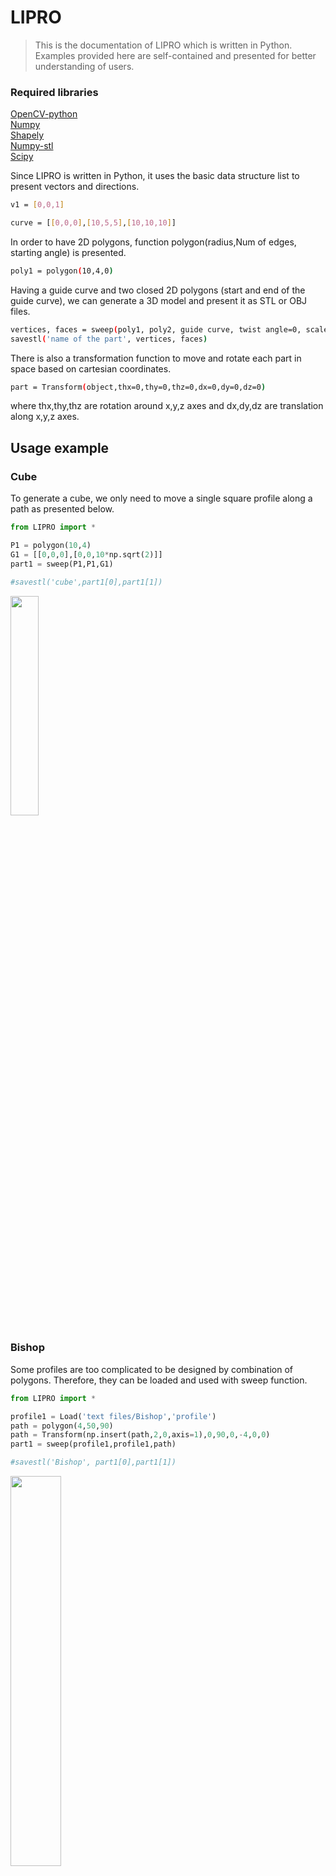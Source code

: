 # LIPRO
> This is the documentation of LIPRO which is written in Python. Examples provided here are self-contained and presented for better understanding of users.

### Required libraries

[OpenCV-python](https://pypi.org/project/opencv-python "LCO")\
[Numpy](https://numpy.org/doc "LCO")\
[Shapely](https://shapely.readthedocs.io/en/stable/manual.html "LCO")\
[Numpy-stl](https://pypi.org/project/numpy-stl/ "LCO")\
[Scipy](https://www.scipy.org/docs.html "LCO")

Since LIPRO is written in Python, it uses the basic data structure list to present vectors and directions. 
```sh
v1 = [0,0,1]

curve = [[0,0,0],[10,5,5],[10,10,10]]
```
In order to have 2D polygons, function polygon(radius,Num of edges, starting angle) is presented.

```sh
poly1 = polygon(10,4,0)
```
Having a guide curve and two closed 2D polygons (start and end of the guide curve), we can generate a 3D model and present it as STL or OBJ files.

```sh
vertices, faces = sweep(poly1, poly2, guide curve, twist angle=0, scale=None)
savestl('name of the part', vertices, faces)
```

There is also a transformation function to move and rotate each part in space based on cartesian coordinates. 
```sh
part = Transform(object,thx=0,thy=0,thz=0,dx=0,dy=0,dz=0)
```
where thx,thy,thz are rotation around x,y,z axes and dx,dy,dz are translation along x,y,z axes. 


## Usage example

### Cube
To generate a cube, we only need to move a single square profile along a path as presented below. 

```python
from LIPRO import *

P1 = polygon(10,4)
G1 = [[0,0,0],[0,0,10*np.sqrt(2)]]
part1 = sweep(P1,P1,G1)

#savestl('cube',part1[0],part1[1])
```

<img src="https://user-images.githubusercontent.com/53440292/96132563-3ac15780-0f03-11eb-84f6-8301e2362cc3.png" width="30%">

### Bishop

Some profiles are too complicated to be designed by combination of polygons. Therefore, they can be loaded and used with sweep function.

```python
from LIPRO import *

profile1 = Load('text files/Bishop','profile')
path = polygon(4,50,90)
path = Transform(np.insert(path,2,0,axis=1),0,90,0,-4,0,0)
part1 = sweep(profile1,profile1,path)

#savestl('Bishop', part1[0],part1[1])
```

<img src="https://user-images.githubusercontent.com/53440292/96174975-d6b68780-0f32-11eb-953e-905a7f5765ed.JPG" width="40%">

### Donuts

Two parts can be designed separately and can join together to form a single part.

```python
from LIPRO import *

G1 = np.insert(polygon(1,50),2,0,axis=1)
G1 = Transform(G1,90,0,0,0,0,0)
P1 = np.array(polygon(1,50)) + [-1,0]
part1 = sweep(P1,P1,G1)
part1_ver = Transform(part1[0],0,0,0,0,0,1)

G2 = np.insert(polygon(1,50),2,0,axis=1)
G2 = Transform(G2,0,90,90,0,0,0)
P2 = np.array(polygon(1,50,90)) + [0,1]
part2 = sweep(P2,P2,G2)
part2_ver = Transform(part2[0],0,0,0,0,0,3)

#savestl('ring',part1_ver,part1[1])
#savestl('ring2',part2_ver,part2[1])
```

<img src="https://user-images.githubusercontent.com/53440292/96175871-2cd7fa80-0f34-11eb-917d-5444f4c313c8.jpg" width="50%">

### A path with multiple profiles

If along the guide curve there must be located more than two profiles, we can decompose the part into multiple subparts and use the sweep function to make each subpart. Afterwards, these subparts can be joined together to form the original part.
The number of subparts can be obtained from,

```sh
N = Number of profiles - 1
```
For instance in the following example there are four subparts and five profiles as, 

<img src="https://user-images.githubusercontent.com/53440292/97698472-9b32c600-1ab9-11eb-9523-9b28b2b7ce8e.png" width="50%">

```python
from LIPRO import *

d = 11
parts = []; b_list = []
G = Transform(np.insert(np.array(polygon(100,100)[:int(100/2)]),2,0,1),90,180,0,100,0,0)
G = G[:int(len(G)/4)+1]
P1 = polygon(d,3)
P2 = polygon(d,4)
part1 = sweep(P1,P2,G)
parts.append(part1[0][part1[1]]);b_list.append(1)
#savestl('m1',part1[0],part1[1])

P3 = polygon(d,5)
part2 = sweep(P2,P3,G)
part22 = Transform(part2[0],0,43.2,0,G[-1][0]-0.2,0,G[-1][2])
parts.append(part22[part2[1]]);b_list.append(1)
#savestl('m2',part22,part2[1])

P4 = polygon(d,6)
part3 = sweep(P3,P4,G)
G1 = Transform(G,0,43.2,0,G[-1][0],0,G[-1][2])
part33 = Transform(part3[0],0,86.4,0,G1[-1][0]-0.3,0,G1[-1][2])
parts.append(part33[part3[1]]);b_list.append(1)
#savestl('m3',part33,part3[1])

P5 = polygon(d,7)
part4 = sweep(P4,P5,G)
G2 = Transform(G,0,86.4,0,G1[-1][0],0,G1[-1][2])
part44 = Transform(part4[0],0,129.6,0,G2[-1][0]-0.3,0,G2[-1][2])
parts.append(part44[part4[1]]);b_list.append(1)
#savestl('m4',part44,part4[1])
```

<img src="https://user-images.githubusercontent.com/53440292/97699073-9cb0be00-1aba-11eb-95e4-fd5a30cc22af.jpeg" width="40%">
<img src="https://user-images.githubusercontent.com/53440292/97699114-aa664380-1aba-11eb-9b34-1e9278e5009d.jpeg" width="40%">

All the parts are stored into a list called **parts**, and a list of ones and mines ones defines the boolean operation of each subpart (**b_list**). Having these list of data along with the specified elevation we can join the subparts at each elevation using the following script. 

```python
cross_section = xsect(parts,b_list,90)
```
Plotting this cross section is possible using function below.

```python
def plot(lst):
    import matplotlib.pyplot as plt
    for i in range(len(lst)):
        ff = np.array(lst[i])
        plt.plot(ff[:,0],ff[:,1])
        #plt.axes().set_aspect('equal')  ## uncomment this if you need equal aspect ratio
```
The result of this plot is shown as, 

<img src="https://user-images.githubusercontent.com/53440292/97710063-4ea4b600-1acc-11eb-99f2-88eaa6278690.jpg" width="60%"> <img src="https://user-images.githubusercontent.com/53440292/97709299-2799b480-1acb-11eb-83b7-1e656033997b.png" width="30%">


Also using the following lines, multiple cross_sections of this part can be plotted in a single window.

```python
for i in range(0,102,10):
    cr = xsect(parts,b_list,i+0.1)
    plot(cr)
```

<img src="https://user-images.githubusercontent.com/53440292/97894387-7ea9be80-1d43-11eb-9c8d-7295ac5dfdf8.png" width = "80%">

